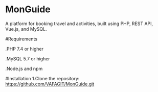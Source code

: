 # MonGuide
  A platform for booking travel and activities, built using PHP, REST API, Vue.js, and MySQL.


#Requirements

  .PHP 7.4 or higher

  .MySQL 5.7 or higher

  .Node.js and npm

#Installation
  1.Clone the repository:
    https://github.com/VAFAGIT/MonGuide.git
